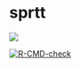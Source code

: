 # sprtt
<a href="https://codecov.io/gh/Lucy-333/sprt">
  <img src="https://codecov.io/gh/Lucy-333/sprt/branch/main/graph/badge.svg?token=IQHTDTRBAW"/>
</a>

<!-- badges: start -->
[![R-CMD-check](https://github.com/Lucy-333/sprt/workflows/R-CMD-check/badge.svg)](https://github.com/Lucy-333/sprt/actions)
<!-- badges: end -->


